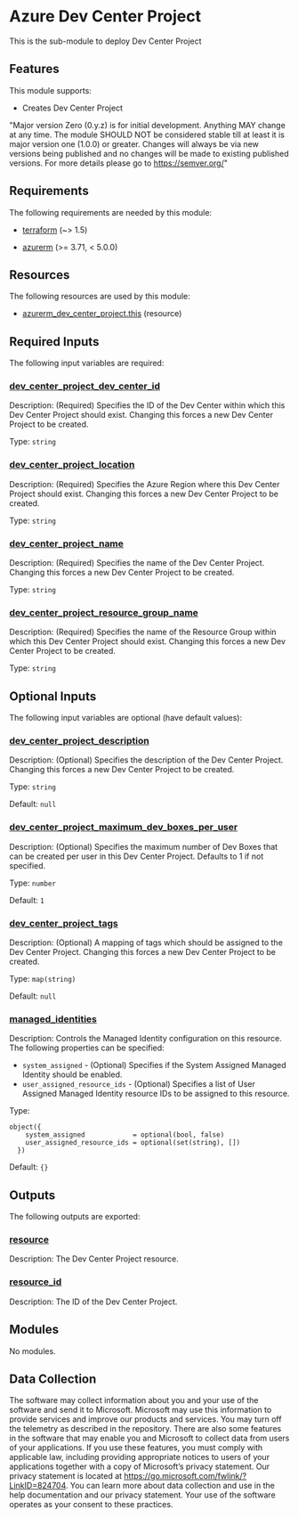 <!-- BEGIN_TF_DOCS -->
# Azure Dev Center Project

This is the sub-module to deploy Dev Center Project

## Features

This module supports:

- Creates Dev Center Project

"Major version Zero (0.y.z) is for initial development. Anything MAY change at any time. The module SHOULD NOT be considered stable till at least it is major version one (1.0.0) or greater. Changes will always be via new versions being published and no changes will be made to existing published versions. For more details please go to <https://semver.org/>"

<!-- markdownlint-disable MD033 -->
## Requirements

The following requirements are needed by this module:

- <a name="requirement_terraform"></a> [terraform](#requirement\_terraform) (~> 1.5)

- <a name="requirement_azurerm"></a> [azurerm](#requirement\_azurerm) (>= 3.71, < 5.0.0)

## Resources

The following resources are used by this module:

- [azurerm_dev_center_project.this](https://registry.terraform.io/providers/hashicorp/azurerm/latest/docs/resources/dev_center_project) (resource)

<!-- markdownlint-disable MD013 -->
## Required Inputs

The following input variables are required:

### <a name="input_dev_center_project_dev_center_id"></a> [dev\_center\_project\_dev\_center\_id](#input\_dev\_center\_project\_dev\_center\_id)

Description: (Required) Specifies the ID of the Dev Center within which this Dev Center Project should exist. Changing this forces a new Dev Center Project to be created.

Type: `string`

### <a name="input_dev_center_project_location"></a> [dev\_center\_project\_location](#input\_dev\_center\_project\_location)

Description: (Required) Specifies the Azure Region where this Dev Center Project should exist. Changing this forces a new Dev Center Project to be created.

Type: `string`

### <a name="input_dev_center_project_name"></a> [dev\_center\_project\_name](#input\_dev\_center\_project\_name)

Description: (Required) Specifies the name of the Dev Center Project. Changing this forces a new Dev Center Project to be created.

Type: `string`

### <a name="input_dev_center_project_resource_group_name"></a> [dev\_center\_project\_resource\_group\_name](#input\_dev\_center\_project\_resource\_group\_name)

Description: (Required) Specifies the name of the Resource Group within which this Dev Center Project should exist. Changing this forces a new Dev Center Project to be created.

Type: `string`

## Optional Inputs

The following input variables are optional (have default values):

### <a name="input_dev_center_project_description"></a> [dev\_center\_project\_description](#input\_dev\_center\_project\_description)

Description: (Optional) Specifies the description of the Dev Center Project. Changing this forces a new Dev Center Project to be created.

Type: `string`

Default: `null`

### <a name="input_dev_center_project_maximum_dev_boxes_per_user"></a> [dev\_center\_project\_maximum\_dev\_boxes\_per\_user](#input\_dev\_center\_project\_maximum\_dev\_boxes\_per\_user)

Description: (Optional) Specifies the maximum number of Dev Boxes that can be created per user in this Dev Center Project. Defaults to 1 if not specified.

Type: `number`

Default: `1`

### <a name="input_dev_center_project_tags"></a> [dev\_center\_project\_tags](#input\_dev\_center\_project\_tags)

Description: (Optional) A mapping of tags which should be assigned to the Dev Center Project. Changing this forces a new Dev Center Project to be created.

Type: `map(string)`

Default: `null`

### <a name="input_managed_identities"></a> [managed\_identities](#input\_managed\_identities)

Description: Controls the Managed Identity configuration on this resource. The following properties can be specified:

- `system_assigned` - (Optional) Specifies if the System Assigned Managed Identity should be enabled.
- `user_assigned_resource_ids` - (Optional) Specifies a list of User Assigned Managed Identity resource IDs to be assigned to this resource.

Type:

```hcl
object({
    system_assigned            = optional(bool, false)
    user_assigned_resource_ids = optional(set(string), [])
  })
```

Default: `{}`

## Outputs

The following outputs are exported:

### <a name="output_resource"></a> [resource](#output\_resource)

Description: The Dev Center Project resource.

### <a name="output_resource_id"></a> [resource\_id](#output\_resource\_id)

Description: The ID of the Dev Center Project.

## Modules

No modules.

<!-- markdownlint-disable-next-line MD041 -->
## Data Collection

The software may collect information about you and your use of the software and send it to Microsoft. Microsoft may use this information to provide services and improve our products and services. You may turn off the telemetry as described in the repository. There are also some features in the software that may enable you and Microsoft to collect data from users of your applications. If you use these features, you must comply with applicable law, including providing appropriate notices to users of your applications together with a copy of Microsoft’s privacy statement. Our privacy statement is located at <https://go.microsoft.com/fwlink/?LinkID=824704>. You can learn more about data collection and use in the help documentation and our privacy statement. Your use of the software operates as your consent to these practices.
<!-- END_TF_DOCS -->